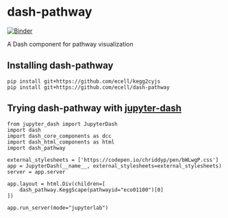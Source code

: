 # dash-pathway
[![Binder](https://mybinder.org/badge_logo.svg)](https://mybinder.org/v2/gh/ecell/dash-pathway/master?filepath=notebooks)

A Dash component for pathway visualization

## Installing dash-pathway
```
pip install git+https://github.com/ecell/kegg2cyjs
pip install git+https://github.com/ecell/dash-pathway
```

## Trying dash-pathway with [jupyter-dash](https://github.com/plotly/jupyter-dash)

```
from jupyter_dash import JupyterDash
import dash
import dash_core_components as dcc
import dash_html_components as html
import dash_pathway

external_stylesheets = ['https://codepen.io/chriddyp/pen/bWLwgP.css']
app = JupyterDash(__name__, external_stylesheets=external_stylesheets)
server = app.server

app.layout = html.Div(children=[
    dash_pathway.KeggScape(pathwayid="eco01100")[0]
])

app.run_server(mode="jupyterlab")
```
